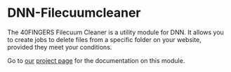 # DNN-Filecuumcleaner
The 40FINGERS Filecuum Cleaner is a utility module for DNN. It allows you to create jobs to delete files from a specific folder on your website, provided they meet your conditions.

Go to [our](https://www.40fingers.net/) [project page](https://www.40fingers.net/Products/DNN-Filecuumcleaner) for the documentation on this module.